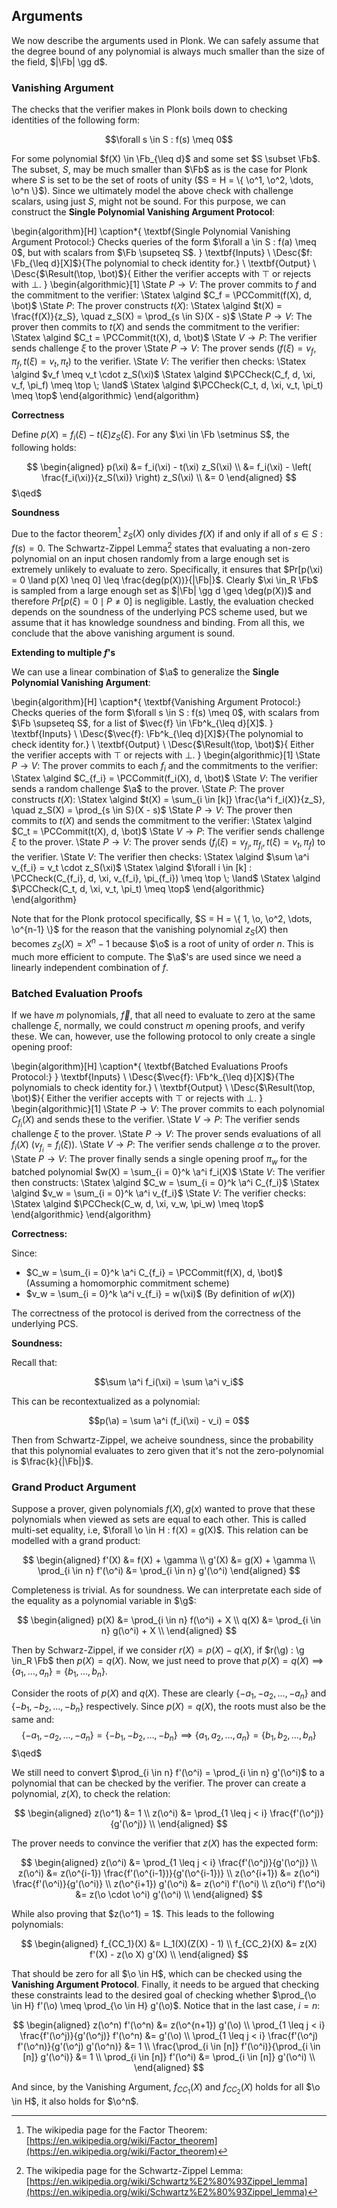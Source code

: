 ## Arguments

We now describe the arguments used in Plonk. We can safely assume that the
degree bound of any polynomial is always much smaller than the size of the
field, $|\Fb| \gg d$.

### Vanishing Argument

The checks that the verifier makes in Plonk boils down to checking identities
of the following form:

$$\forall s \in S : f(s) \meq 0$$

For some polynomial $f(X) \in \Fb_{\leq d}$ and some set $S \subset \Fb$. The
subset, $S$, may be much smaller than $\Fb$ as is the case for Plonk where
$S$ is set to be the set of roots of unity ($S = H = \{ \o^1, \o^2, \dots,
\o^n \}$). Since we ultimately model the above check with challenge scalars,
using just $S$, might not be sound. For this purpose, we can construct the
**Single Polynomial Vanishing Argument Protocol**:

\begin{algorithm}[H]
\caption*{
  \textbf{Single Polynomial Vanishing Argument Protocol:} Checks queries
  of the form $\forall a \in S : f(a) \meq 0$, but with scalars from $\Fb
  \supseteq S$.
}
\textbf{Inputs} \\
  \Desc{$f: \Fb_{\leq d}[X]$}{The polynomial to check identity for.} \\
\textbf{Output} \\
  \Desc{$\Result(\top, \bot)$}{
    Either the verifier accepts with $\top$ or rejects with $\bot$.
  }
\begin{algorithmic}[1]
  \State $P \to V:$ The prover commits to $f$ and the commitment to the verifier:
    \Statex \algind $C_f = \PCCommit(f(X), d, \bot)$
  \State $P:$ The prover constructs $t(X)$:
    \Statex \algind $t(X) = \frac{f(X)}{z_S}, \quad z_S(X) = \prod_{s \in S}(X - s)$
  \State $P \to V:$ The prover then commits to $t(X)$ and sends the commitment to the verifier:
    \Statex \algind $C_t = \PCCommit(t(X), d, \bot)$
  \State $V \to P:$ The verifier sends challenge $\xi$ to the prover
  \State $P \to V:$ The prover sends $(f(\xi) = v_f, \pi_f, t(\xi) = v_t, \pi_t)$ to the verifier.
  \State $V:$ The verifier then checks:
    \Statex \algind $v_f \meq v_t \cdot z_S(\xi)$
    \Statex \algind $\PCCheck(C_f, d, \xi, v_f, \pi_f) \meq \top \; \land$
    \Statex \algind $\PCCheck(C_t, d, \xi, v_t, \pi_t) \meq \top$
  \end{algorithmic}
\end{algorithm}

**Correctness**

Define $p(X) = f_i(\xi) - t(\xi) z_S(\xi)$. For any $\xi \in \Fb \setminus
S$, the following holds:

$$
\begin{aligned}
p(\xi) &= f_i(\xi) - t(\xi) z_S(\xi) \\
       &= f_i(\xi) - \left( \frac{f_i(\xi)}{z_S(\xi)} \right) z_S(\xi) \\
       &= 0
\end{aligned}
$$
$\qed$

**Soundness**

<!-- TODO(rasmus): The soundness argument doesn't limit the degree of p(X)! -->
<!-- TODO(rasmus): Or maybe it does, should probably argue for it... -->

Due to the factor theorem[^factor-theorem] $z_S(X)$ only divides
$f(X)$ if and only if all of $s \in S : f(s) = 0$. The Schwartz-Zippel
Lemma[^schwartz-zippel] states that evaluating a non-zero polynomial on
an input chosen randomly from a large enough set is extremely unlikely to
evaluate to zero. Specifically, it ensures that $Pr[p(\xi) = 0 \land p(X)
\neq 0] \leq \frac{deg(p(X))}{|\Fb|}$. Clearly $\xi \in_R \Fb$ is sampled from
a large enough set as $|\Fb| \gg d \geq \deg(p(X))$ and therefore $Pr[p(\xi)
= 0 \mid P \neq 0]$ is negligible. Lastly, the evaluation checked depends on
the soundness of the underlying PCS scheme used, but we assume that it has
knowledge soundness and binding. From all this, we conclude that the above
vanishing argument is sound.

[^schwartz-zippel]: The wikipedia page for the Schwartz-Zippel Lemma: [https://en.wikipedia.org/wiki/Schwartz%E2%80%93Zippel_lemma](https://en.wikipedia.org/wiki/Schwartz%E2%80%93Zippel_lemma)
[^factor-theorem]: The wikipedia page for the Factor Theorem: [https://en.wikipedia.org/wiki/Factor_theorem](https://en.wikipedia.org/wiki/Factor_theorem)

**Extending to multiple $f$'s**

We can use a linear combination of $\a$ to generalize the **Single Polynomial
Vanishing Argument**:

\begin{algorithm}[H]
\caption*{
  \textbf{Vanishing Argument Protocol:} Checks queries of the form $\forall
  s \in S : f(s) \meq 0$, with scalars from $\Fb \supseteq S$, for a list
  of $\vec{f} \in \Fb^k_{\leq d}[X]$.
}
\textbf{Inputs} \\
  \Desc{$\vec{f}: \Fb^k_{\leq d}[X]$}{The polynomial to check identity for.} \\
\textbf{Output} \\
  \Desc{$\Result(\top, \bot)$}{
    Either the verifier accepts with $\top$ or rejects with $\bot$.
  }
\begin{algorithmic}[1]
  \State $P \to V:$ The prover commits to each $f_i$ and the commitments to the verifier:
    \Statex \algind $C_{f_i} = \PCCommit(f_i(X), d, \bot)$
  \State $V:$ The verifier sends a random challenge $\a$ to the prover.
  \State $P:$ The prover constructs $t(X)$:
    \Statex \algind $t(X) = \sum_{i \in [k]} \frac{\a^i f_i(X)}{z_S}, \quad z_S(X) = \prod_{s \in S}(X - s)$
  \State $P \to V:$ The prover then commits to $t(X)$ and sends the commitment to the verifier:
    \Statex \algind $C_t = \PCCommit(t(X), d, \bot)$
  \State $V \to P:$ The verifier sends challenge $\xi$ to the prover.
  \State $P \to V:$ The prover sends $(f_i(\xi) = v_{f_i}, \pi_{f_i}, t(\xi) = v_t, \pi_f)$ to the verifier.
  \State $V:$ The verifier then checks:
    \Statex \algind $\sum \a^i v_{f_i} = v_t \cdot z_S(\xi)$
    \Statex \algind $\forall i \in [k] : \PCCheck(C_{f_i}, d, \xi, v_{f_i}, \pi_{f_i}) \meq \top \; \land$
    \Statex \algind $\PCCheck(C_t, d, \xi, v_t, \pi_t) \meq \top$
  \end{algorithmic}
\end{algorithm}

Note that for the Plonk protocol specifically, $S = H = \{ 1, \o, \o^2,
\dots, \o^{n-1} \}$ for the reason that the vanishing polynomial $z_S(X)$
then becomes $z_S(X) = X^n - 1$ because $\o$ is a root of unity of order
$n$. This is much more efficient to compute. The $\a$'s are used since we
need a linearly independent combination of $f$.

### Batched Evaluation Proofs

If we have $m$ polynomials, $\vec{f}$, that all need to evaluate to
zero at the same challenge $\xi$, normally, we could construct $m$ opening
proofs, and verify these. We can, however, use the following protocol to
only create a single opening proof:

\begin{algorithm}[H]
\caption*{
  \textbf{Batched Evaluations Proofs Protocol:}
}
\textbf{Inputs} \\
  \Desc{$\vec{f}: \Fb^k_{\leq d}[X]$}{The polynomials to check identity for.} \\
\textbf{Output} \\
  \Desc{$\Result(\top, \bot)$}{
    Either the verifier accepts with $\top$ or rejects with $\bot$.
  }
\begin{algorithmic}[1]
  \State $P \to V:$ The prover commits to each polynomial $C_{f_i}(X)$ and sends these to the verifier.
  \State $V \to P:$ The verifier sends challenge $\xi$ to the prover.
  \State $P \to V:$ The prover sends evaluations of all $f_i(X)$ ($v_{f_i} = f_i(\xi))$.
  \State $V \to P:$ The verifier sends challenge $\alpha$ to the prover.
  \State $P \to V:$ The prover finally sends a single opening proof $\pi_w$ for the batched polynomial $w(X) = \sum_{i = 0}^k \a^i f_i(X)$
  \State $V:$ The verifier then constructs:
    \Statex \algind $C_w = \sum_{i = 0}^k \a^i C_{f_i}$
    \Statex \algind $v_w = \sum_{i = 0}^k \a^i v_{f_i}$
  \State $V:$ The verifier checks:
    \Statex \algind $\PCCheck(C_w, d, \xi, v_w, \pi_w) \meq \top$
  \end{algorithmic}
\end{algorithm}

**Correctness:**

Since:

- $C_w = \sum_{i = 0}^k \a^i C_{f_i} = \PCCommit(f(X), d, \bot)$ (Assuming a homomorphic commitment scheme)
- $v_w = \sum_{i = 0}^k \a^i v_{f_i} = w(\xi)$ (By definition of $w(X)$)

The correctness of the protocol is derived from the correctness of the underlying PCS.

**Soundness:**

<!-- TODO: Mind the soundness, should be fine -->

Recall that:

$$\sum \a^i f_i(\xi) = \sum \a^i v_i$$

This can be recontextualized as a polynomial:

$$p(\a) = \sum \a^i (f_i(\xi) - v_i) = 0$$

Then from Schwartz-Zippel, we acheive soundness, since the probability that
this polynomial evaluates to zero given that it's not the zero-polynomial
is $\frac{k}{|\Fb|}$.

### Grand Product Argument

Suppose a prover, given polynomials $f(X), g(x)$ wanted to prove that these
polynomials when viewed as sets are equal to each other. This is called
multi-set equality, i.e, $\forall \o \in H : f(X) = g(X)$. This relation
can be modelled with a grand product:

$$
\begin{aligned}
  f'(X) &= f(X) + \gamma \\
  g'(X) &= g(X) + \gamma \\
  \prod_{i \in n} f'(\o^i) &= \prod_{i \in n} g'(\o^i)
\end{aligned}
$$

Completeness is trivial. As for soundness. We can interpretate each side of
the equality as a polynomial variable in $\g$:

$$
\begin{aligned}
  p(X) &= \prod_{i \in n} f(\o^i) + X \\
  q(X) &= \prod_{i \in n} g(\o^i) + X \\
\end{aligned}
$$

Then by Schwarz-Zippel, if we consider $r(X) = p(X) - q(X)$, if $r(\g) :
\g \in_R \Fb$ then $p(X) = q(X)$. Now, we just need to prove that $p(X) =
q(X) \implies \{ a_1, \dots, a_n \} = \{ b_1, \dots, b_n \}$.

Consider the roots of $p(X)$ and $q(X)$. These are clearly $\{ -a_1, -a_2,
\dots, -a_n \}$ and $\{ -b_1, -b_2, \dots, -b_n \}$ respectively. Since $p(X)
= q(X)$, the roots must also be the same and:
$$
  \{ -a_1, -a_2, \dots, -a_n \} = \{ -b_1, -b_2, \dots, -b_n \} \implies
  \{ a_1, a_2, \dots, a_n \} = \{ b_1, b_2, \dots, b_n \}
$$
$\qed$

We still need to convert $\prod_{i \in n} f'(\o^i) = \prod_{i \in n} g'(\o^i)$
to a polynomial that can be checked by the verifier. The prover can create
a polynomial, $z(X)$, to check the relation:

$$
\begin{aligned}
  z(\o^1) &= 1 \\
  z(\o^i) &= \prod_{1 \leq j < i} \frac{f'(\o^j)}{g'(\o^j)} \\
\end{aligned}
$$

The prover needs to convince the verifier that $z(X)$ has the expected form:

$$
\begin{aligned}
  z(\o^i)              &= \prod_{1 \leq j < i} \frac{f'(\o^j)}{g'(\o^j)} \\
  z(\o^i)              &= z(\o^{i-1}) \frac{f'(\o^{i-1})}{g'(\o^{i-1})} \\
  z(\o^{i+1})          &= z(\o^i) \frac{f'(\o^i)}{g'(\o^i)} \\
  z(\o^{i+1}) g'(\o^i) &= z(\o^i) f'(\o^i) \\
  z(\o^i) f'(\o^i)     &= z(\o \cdot \o^i) g'(\o^i) \\
\end{aligned}
$$

While also proving that $z(\o^1) = 1$. This leads to the following polynomials:

$$
\begin{aligned}
  f_{CC_1}(X) &= L_1(X)(Z(X) - 1) \\
  f_{CC_2}(X) &= z(X) f'(X) - z(\o X) g'(X) \\
\end{aligned}
$$

That should be zero for all $\o \in H$, which can be checked using the
**Vanishing Argument Protocol**. Finally, it needs to be argued that checking
these constraints lead to the desired goal of checking whether $\prod_{\o
\in H} f'(\o) \meq \prod_{\o \in H} g'(\o)$. Notice that in the last case,
$i = n$:

$$
\begin{aligned}
  z(\o^n) f'(\o^n)                                                 &= z(\o^{n+1}) g'(\o) \\
  \prod_{1 \leq j < i} \frac{f'(\o^j)}{g'(\o^j)} f'(\o^n)          &= g'(\o) \\
  \prod_{1 \leq j < i} \frac{f'(\o^j) f'(\o^n)}{g'(\o^j) g'(\o^n)} &= 1 \\
  \frac{\prod_{i \in [n]} f'(\o^i)}{\prod_{i \in [n]} g'(\o^i)}    &= 1 \\
  \prod_{i \in [n]} f'(\o^i)                                       &= \prod_{i \in [n]} g'(\o^i) \\
\end{aligned}
$$

And since, by the Vanishing Argument, $f_{CC_1}(X)$ and $f_{CC_2}(X)$ holds
for all $\o \in H$, it also holds for $\o^n$.

<!--

## Outline

We now define the Plonk protocol using the above arguments.

\begin{algorithm}[H]
\caption*{
  \textbf{Plonk:} The Ultra-Plonk-ish NARK protocol.
}
\textbf{Inputs} \\
  \Desc{$f: W[\vec{t_{in}}] \to W[\vec{t_{out}}]$}{NP problem / program.} \\
  \Desc{$\vec{x} \in W[\vec{t_{in}}]$}{The possibly private input to the program $f$} \\
\textbf{Output} \\
  \Desc{$\Result(\top, \bot)$}{Either the verifier accepts with $\top$ or rejects with $\bot$}
\begin{algorithmic}[1]
  \State $(R: \Circuit, x: \PublicInputs, w : \Witness) = \mathrm{relation} \circ \mathrm{trace}(\mathrm{arithmetize}(f), \vec{x})$ 
  \State $\pi = \PProver(R,x,w)$
  \State \textbf{return} $\PVerifier(R,x,\pi)$
  \end{algorithmic}
\end{algorithm}

-->
